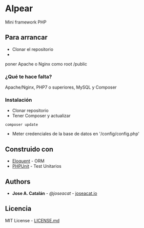 # Alpear
Mini framework PHP

## Para arrancar

* Clonar el repositorio
* 
poner Apache o Nginx como root /public


### ¿Qué te hace falta?

Apache/Nginx, PHP7 o superiores, MySQL y Composer


### Instalación

* Clonar repositorio
* Tener Composer y actualizar

```
composer update
```

* Meter credenciales de la base de datos en '/config/config.php'


## Construido con

* [Eloquent](https://github.com/illuminate/database) - ORM
* [PHPUnit](https://github.com/sebastianbergmann/phpunit) - Test Unitarios


## Authors

* **Jose A. Catalán** - *@joseacat* - [joseacat.io](https://joseacat.io)


## Licencia

MIT License - [LICENSE.md](LICENSE.md)
